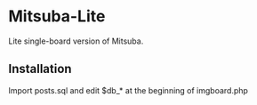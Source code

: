 Mitsuba-Lite
============

Lite single-board version of Mitsuba.

Installation
------------
Import posts.sql and edit $db_* at the beginning of imgboard.php
